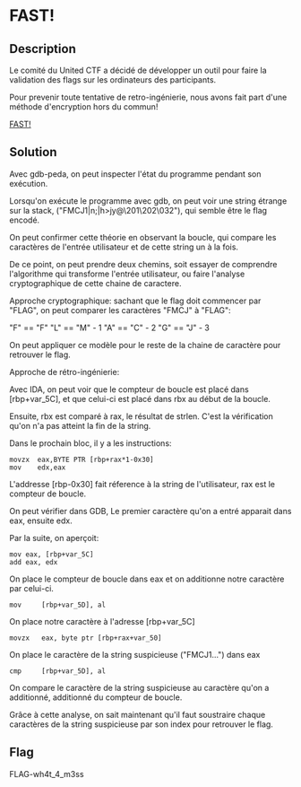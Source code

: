 # FAST!

## Description

Le comité du United CTF a décidé de développer un outil pour faire la validation des flags sur les ordinateurs des participants.

Pour prevenir toute tentative de retro-ingénierie, nous avons fait part d'une méthode d'encryption hors du commun!

[FAST!](./FAST)

## Solution

Avec gdb-peda, on peut inspecter l'état du programme pendant son exécution.

Lorsqu'on exécute le programme avec gdb, on peut voir une string étrange sur la stack, ("FMCJ1|n;|h>jy@\201\202\032"), qui semble être le flag encodé.

On peut confirmer cette théorie en observant la boucle, qui compare les caractères de l'entrée utilisateur et de cette string un à la fois.

De ce point, on peut prendre deux chemins, soit essayer de comprendre l'algorithme qui transforme l'entrée utilisateur, ou faire l'analyse cryptographique de cette chaine de caractere.

Approche cryptographique: sachant que le flag doit commencer par "FLAG", on peut comparer les caractères "FMCJ" à "FLAG":

"F" == "F"
"L" == "M" - 1
"A" == "C" - 2
"G" == "J" - 3

On peut appliquer ce modèle pour le reste de la chaine de caractère pour retrouver le flag.

Approche de rétro-ingénierie:

Avec IDA, on peut voir que le compteur de boucle est placé dans [rbp+var_5C], et que celui-ci est placé dans rbx au début de la boucle. 

Ensuite, rbx est comparé à rax, le résultat de strlen. C'est la vérification qu'on n'a pas atteint la fin de la string.

Dans le prochain bloc, il y a les instructions:

```
movzx  eax,BYTE PTR [rbp+rax*1-0x30]
mov    edx,eax
```

L'addresse [rbp-0x30] fait réference à la string de l'utilisateur, rax est le compteur de boucle.

On peut vérifier dans GDB, Le premier caractère qu'on a entré apparait dans eax, ensuite edx.

Par la suite, on aperçoit:

```
mov eax, [rbp+var_5C]
add eax, edx
```

On place le compteur de boucle dans eax et on additionne notre caractère par celui-ci.

```
mov     [rbp+var_5D], al
```

On place notre caractère à l'adresse [rbp+var_5C]

```
movzx   eax, byte ptr [rbp+rax+var_50]
```

On place le caractère de la string suspicieuse ("FMCJ1...") dans eax

```
cmp     [rbp+var_5D], al
```

On compare le caractère de la string suspicieuse au caractère qu'on a additionné, additionné du compteur de boucle.

Grâce à cette analyse, on sait maintenant qu'il faut soustraire chaque caractères de la string suspicieuse par son index pour retrouver le flag.


## Flag

FLAG-wh4t_4_m3ss
